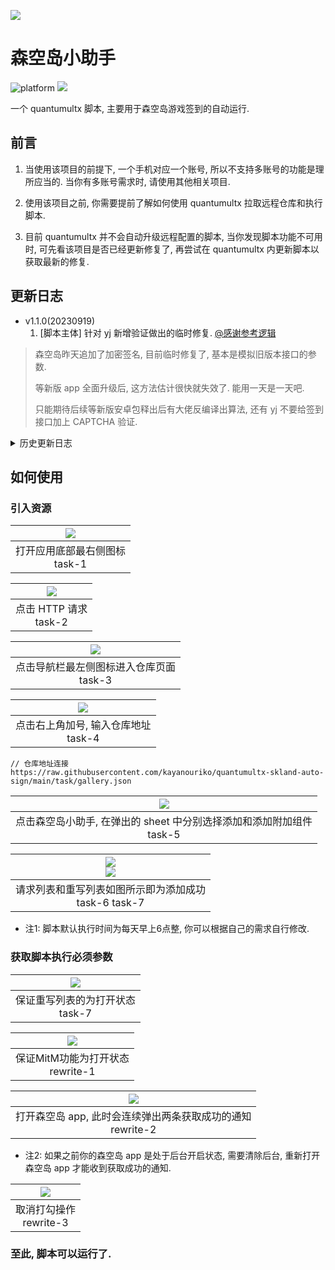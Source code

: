 ![](./assets/logo.png)
# 森空岛小助手

![platform](https://img.shields.io/badge/platform-quantumultx-lightgrey.svg) ![](https://img.shields.io/badge/release-1.1.0-blue)

一个 quantumultx 脚本, 主要用于森空岛游戏签到的自动运行.

## 前言

1. 当使用该项目的前提下, 一个手机对应一个账号, 所以不支持多账号的功能是理所应当的. 当你有多账号需求时, 请使用其他相关项目.

2. 使用该项目之前, 你需要提前了解如何使用 quantumultx 拉取远程仓库和执行脚本.

3. 目前 quantumultx 并不会自动升级远程配置的脚本, 当你发现脚本功能不可用时, 可先看该项目是否已经更新修复了, 再尝试在 quantumultx 内更新脚本以获取最新的修复.

## 更新日志

* v1.1.0(20230919)
    1. [脚本主体] 针对 yj 新增验证做出的临时修复. [@感谢参考逻辑](https://github.com/enpitsuLin/skland-daily-attendance)

> 森空岛昨天追加了加密签名, 目前临时修复了, 基本是模拟旧版本接口的参数. 
>
> 等新版 app 全面升级后, 这方法估计很快就失效了. 能用一天是一天吧.
>
> 只能期待后续等新版安卓包释出后有大佬反编译出算法, 还有 yj 不要给签到接口加上 CAPTCHA 验证.

<details>
<summary>历史更新日志</summary>

* v1.0.0(20230908)    
    1. 初版 🎉
</details>

## 如何使用

### 引入资源

|     ![](./assets/task-1.png)     |
| :------------------------------: |
| 打开应用底部最右侧图标<br>task-1 |

| ![](./assets/task-2.png) |
| :----------------------: |
| 点击 HTTP 请求<br>task-2 |

|          ![](./assets/task-3.png)          |
| :----------------------------------------: |
| 点击导航栏最左侧图标进入仓库页面<br>task-3 |

|        ![](./assets/task-4.png)        |
| :------------------------------------: |
| 点击右上角加号, 输入仓库地址<br>task-4 |

```
// 仓库地址连接
https://raw.githubusercontent.com/kayanouriko/quantumultx-skland-auto-sign/main/task/gallery.json
```

|                        ![](./assets/task-5.png)                         |
| :---------------------------------------------------------------------: |
| 点击森空岛小助手, 在弹出的 sheet 中分别选择添加和添加附加组件<br>task-5 |

|  ![](./assets/task-6.png)<br>![](./assets/task-7.png)   |
| :-----------------------------------------------------: |
| 请求列表和重写列表如图所示即为添加成功<br>task-6 task-7 |

* 注1: 脚本默认执行时间为每天早上6点整, 你可以根据自己的需求自行修改.

### 获取脚本执行必须参数

|      ![](./assets/task-7.png)      |
| :--------------------------------: |
| 保证重写列表的为打开状态<br>task-7 |

|     ![](./assets/rewrite-1.png)     |
| :---------------------------------: |
| 保证MitM功能为打开状态<br>rewrite-1 |

|                  ![](./assets/rewrite-2.png)                  |
| :-----------------------------------------------------------: |
| 打开森空岛 app, 此时会连续弹出两条获取成功的通知<br>rewrite-2 |

* 注2: 如果之前你的森空岛 app 是处于后台开启状态, 需要清除后台, 重新打开森空岛 app 才能收到获取成功的通知.

| ![](./assets/rewrite-3.png) |
| :-------------------------: |
|  取消打勾操作<br>rewrite-3  |

### 至此, 脚本可以运行了.
